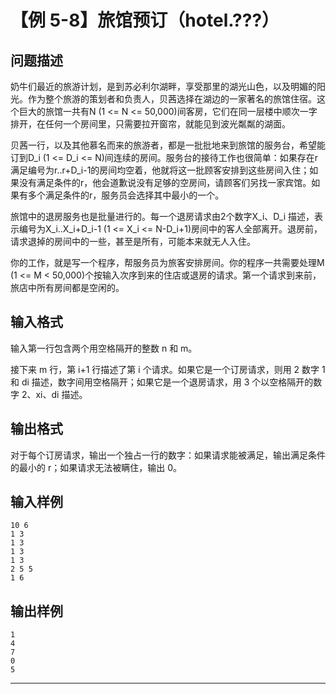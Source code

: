 # 【例 5-8】旅馆预订（hotel.???）

## 问题描述
奶牛们最近的旅游计划，是到苏必利尔湖畔，享受那里的湖光山色，以及明媚的阳光。作为整个旅游的策划者和负责人，贝茜选择在湖边的一家著名的旅馆住宿。这个巨大的旅馆一共有N (1 <= N <= 50,000)间客房，它们在同一层楼中顺次一字排开，在任何一个房间里，只需要拉开窗帘，就能见到波光粼粼的湖面。 

贝茜一行，以及其他慕名而来的旅游者，都是一批批地来到旅馆的服务台，希望能订到D_i (1 <= D_i <= N)间连续的房间。服务台的接待工作也很简单：如果存在r满足编号为r..r+D_i-1的房间均空着，他就将这一批顾客安排到这些房间入住；如果没有满足条件的r，他会道歉说没有足够的空房间，请顾客们另找一家宾馆。如果有多个满足条件的r，服务员会选择其中最小的一个。

旅馆中的退房服务也是批量进行的。每一个退房请求由2个数字X_i、D_i 描述，表示编号为X_i..X_i+D_i-1 (1 <= X_i <= N-D_i+1)房间中的客人全部离开。退房前，请求退掉的房间中的一些，甚至是所有，可能本来就无人入住。

你的工作，就是写一个程序，帮服务员为旅客安排房间。你的程序一共需要处理M (1 <= M < 50,000)个按输入次序到来的住店或退房的请求。第一个请求到来前，旅店中所有房间都是空闲的。

## 输入格式
输入第一行包含两个用空格隔开的整数 n 和 m。

接下来 m 行，第 i+1 行描述了第 i 个请求。如果它是一个订房请求，则用 2 数字 1 和 di 描述，数字间用空格隔开；如果它是一个退房请求，用 3 个以空格隔开的数字 2、xi、di 描述。

## 输出格式
对于每个订房请求，输出一个独占一行的数字：如果请求能被满足，输出满足条件的最小的 r；如果请求无法被瞒住，输出 0。

## 输入样例
```
10 6
1 3
1 3
1 3
1 3
2 5 5
1 6
```

## 输出样例
```
1
4
7
0
5
```

----

```cpp

```